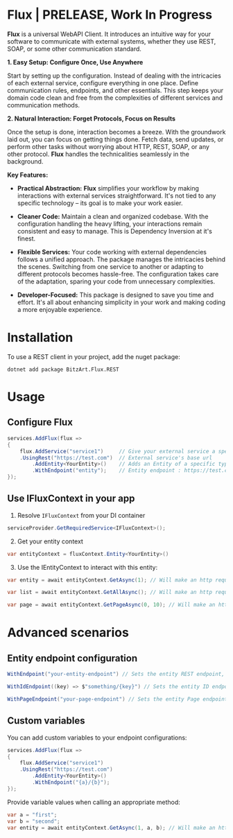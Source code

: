 # Flux | PRELEASE, Work In Progress

**Flux** is a universal WebAPI Client. It introduces an intuitive way for your software to communicate with external systems, whether they use REST, SOAP, or some other communication standard.

**1. Easy Setup: Configure Once, Use Anywhere**

Start by setting up the configuration. Instead of dealing with the intricacies of each external service, configure everything in one place. Define communication rules, endpoints, and other essentials. This step keeps your domain code clean and free from the complexities of different services and communication methods.

**2. Natural Interaction: Forget Protocols, Focus on Results**

Once the setup is done, interaction becomes a breeze. With the groundwork laid out, you can focus on getting things done. Fetch data, send updates, or perform other tasks without worrying about HTTP, REST, SOAP, or any other protocol. **Flux** handles the technicalities seamlessly in the background.

**Key Features:**

- **Practical Abstraction:** **Flux** simplifies your workflow by making interactions with external services straightforward. It's not tied to any specific technology – its goal is to make your work easier.

- **Cleaner Code:** Maintain a clean and organized codebase. With the configuration handling the heavy lifting, your interactions remain consistent and easy to manage. This is Dependency Inversion at it's finest.

- **Flexible Services:** Your code working with external dependencies follows a unified approach. The package manages the intricacies behind the scenes. Switching from one service to another or adapting to different protocols becomes hassle-free. The configuration takes care of the adaptation, sparing your code from unnecessary complexities.

- **Developer-Focused:** This package is designed to save you time and effort. It's all about enhancing simplicity in your work and making coding a more enjoyable experience.

# Installation

To use a REST client in your project, add the nuget package:
```
dotnet add package BitzArt.Flux.REST
```

# Usage

## Configure Flux

```csharp
services.AddFlux(flux =>
{
    flux.AddService("service1")     // Give your external service a specific name
    .UsingRest("https://test.com")  // External service's base url
        .AddEntity<YourEntity>()    // Adds an Entity of a specific type
        .WithEndpoint("entity");    // Entity endpoint : https://test.com/entity
});
```
## Use IFluxContext in your app

1. Resolve `IFluxContext` from your DI container
```csharp
serviceProvider.GetRequiredService<IFluxContext>();
```
2. Get your entity context
```csharp
var entityContext = fluxContext.Entity<YourEntity>()
```
3. Use the IEntityContext to interact with this entity:
```csharp
var entity = await entityContext.GetAsync(1); // Will make an http request to https://test.com/entity/1

var list = await entityContext.GetAllAsync(); // Will make an http request to https://test.com/entity

var page = await entityContext.GetPageAsync(0, 10); // Will make an http request to https://test.com/entity?offset=0&limit=10
```

# Advanced scenarios

## Entity endpoint configuration

```csharp
WithEndpoint("your-entity-endpoint") // Sets the entity REST endpoint, e.g. https://test.com/your-entity-endpoint
```
```csharp
WithIdEndpoint((key) => $"something/{key}") // Sets the entity ID endpoint, e.g. https://test.com/something/1
```
```csharp
WithPageEndpoint("your-page-endpoint") // Sets the entity Page endpoint, e.g. https://test.com/your-page-endpoint
```

## Custom variables

You can add custom variables to your endpoint configurations:

```csharp
services.AddFlux(flux =>
{
    flux.AddService("service1")
    .UsingRest("https://test.com")
        .AddEntity<YourEntity>()
        .WithEndpoint("{a}/{b}");
});
```

Provide variable values when calling an appropriate method:

```csharp
var a = "first";
var b = "second";
var entity = await entityContext.GetAsync(1, a, b); // Will make an http request to https://test.com/first/second/1
```
